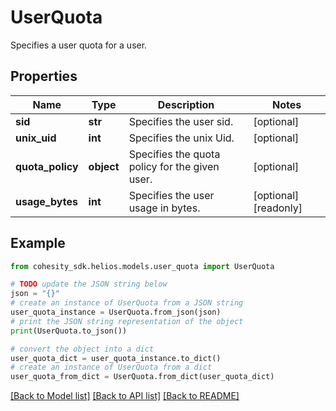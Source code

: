 # UserQuota

Specifies a user quota for a user.

## Properties

Name | Type | Description | Notes
------------ | ------------- | ------------- | -------------
**sid** | **str** | Specifies the user sid. | [optional] 
**unix_uid** | **int** | Specifies the unix Uid. | [optional] 
**quota_policy** | **object** | Specifies the quota policy for the given user. | [optional] 
**usage_bytes** | **int** | Specifies the user usage in bytes. | [optional] [readonly] 

## Example

```python
from cohesity_sdk.helios.models.user_quota import UserQuota

# TODO update the JSON string below
json = "{}"
# create an instance of UserQuota from a JSON string
user_quota_instance = UserQuota.from_json(json)
# print the JSON string representation of the object
print(UserQuota.to_json())

# convert the object into a dict
user_quota_dict = user_quota_instance.to_dict()
# create an instance of UserQuota from a dict
user_quota_from_dict = UserQuota.from_dict(user_quota_dict)
```
[[Back to Model list]](../README.md#documentation-for-models) [[Back to API list]](../README.md#documentation-for-api-endpoints) [[Back to README]](../README.md)


